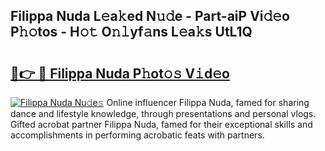 ## Filippa Nuda L𝚎a𝚔ed N𝚞𝚍e - Part-aiP Vi𝚍𝚎o P𝚑𝚘tos - H𝚘𝚝 O𝚗𝚕yf𝚊ns L𝚎a𝚔s UtL1Q

# <h2><a href="http://kf8f4z2.oniu.top/?m=Filippa+Nuda">🔗👉 🔴 Filippa Nuda P𝚑ot𝚘𝚜 V𝚒d𝚎o</a></h2>

[![Filippa Nuda Nu𝚍e𝚜](https://i.imgur.com/0qMVB7G.gif)](http://kf8f4z2.oniu.top/?m=Filippa+Nuda)
Online influencer Filippa Nuda, famed for sharing dance and lifestyle knowledge, through presentations and personal vlogs. Gifted acrobat partner Filippa Nuda, famed for their exceptional skills and accomplishments in performing acrobatic feats with partners.  
